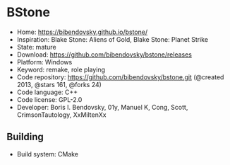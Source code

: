 # BStone

- Home: https://bibendovsky.github.io/bstone/
- Inspiration: Blake Stone: Aliens of Gold, Blake Stone: Planet Strike
- State: mature
- Download: https://github.com/bibendovsky/bstone/releases
- Platform: Windows
- Keyword: remake, role playing
- Code repository: https://github.com/bibendovsky/bstone.git (@created 2013, @stars 161, @forks 24)
- Code language: C++
- Code license: GPL-2.0
- Developer: Boris I. Bendovsky, 01y, Manuel K, Cong, Scott, CrimsonTautology, XxMiltenXx

## Building

- Build system: CMake
